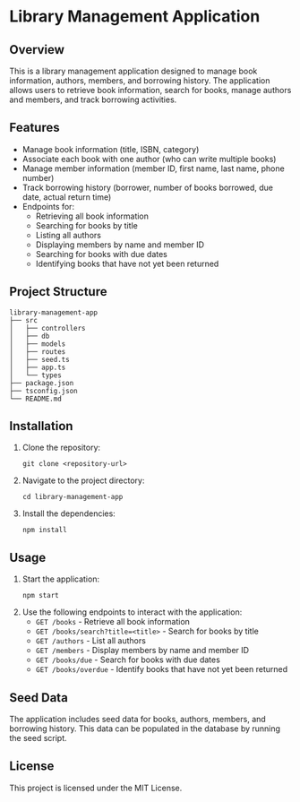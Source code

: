 # Library Management Application

## Overview
This is a library management application designed to manage book information, authors, members, and borrowing history. The application allows users to retrieve book information, search for books, manage authors and members, and track borrowing activities.

## Features
- Manage book information (title, ISBN, category)
- Associate each book with one author (who can write multiple books)
- Manage member information (member ID, first name, last name, phone number)
- Track borrowing history (borrower, number of books borrowed, due date, actual return time)
- Endpoints for:
  - Retrieving all book information
  - Searching for books by title
  - Listing all authors
  - Displaying members by name and member ID
  - Searching for books with due dates
  - Identifying books that have not yet been returned

## Project Structure
```
library-management-app
├── src
│   ├── controllers
│   ├── db
│   ├── models
│   ├── routes
│   ├── seed.ts
│   ├── app.ts
│   └── types
├── package.json
├── tsconfig.json
└── README.md
```

## Installation
1. Clone the repository:
   ```
   git clone <repository-url>
   ```
2. Navigate to the project directory:
   ```
   cd library-management-app
   ```
3. Install the dependencies:
   ```
   npm install
   ```

## Usage
1. Start the application:
   ```
   npm start
   ```
2. Use the following endpoints to interact with the application:
   - `GET /books` - Retrieve all book information
   - `GET /books/search?title=<title>` - Search for books by title
   - `GET /authors` - List all authors
   - `GET /members` - Display members by name and member ID
   - `GET /books/due` - Search for books with due dates
   - `GET /books/overdue` - Identify books that have not yet been returned

## Seed Data
The application includes seed data for books, authors, members, and borrowing history. This data can be populated in the database by running the seed script.

## License
This project is licensed under the MIT License.